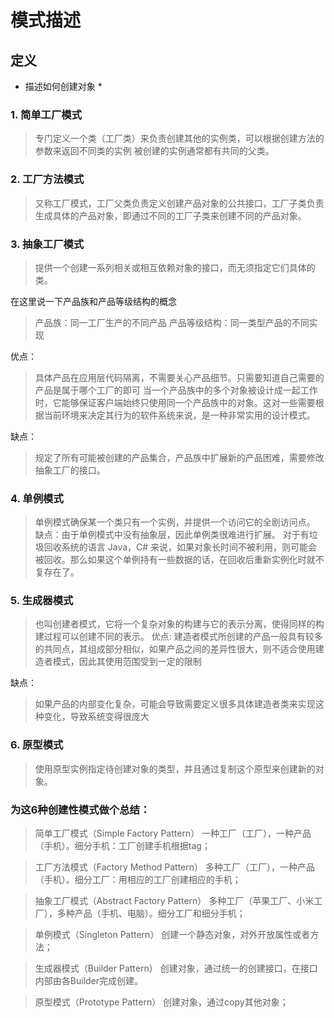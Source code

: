 #  模式描述

## 定义

* 描述如何创建对象 *

### 1. 简单工厂模式

> 专门定义一个类（工厂类）来负责创建其他的实例类，可以根据创建方法的参数来返回不同类的实例
> 被创建的实例通常都有共同的父类。


### 2. 工厂方法模式
> 又称工厂模式，工厂父类负责定义创建产品对象的公共接口，工厂子类负责生成具体的产品对象，即通过不同的工厂子类来创建不同的产品对象。

### 3. 抽象工厂模式
> 提供一个创建一系列相关或相互依赖对象的接口，而无须指定它们具体的类。

在这里说一下产品族和产品等级结构的概念
> 产品族：同一工厂生产的不同产品
> 产品等级结构：同一类型产品的不同实现

优点：
> 具体产品在应用层代码隔离，不需要关心产品细节。只需要知道自己需要的产品是属于哪个工厂的即可
> 当一个产品族中的多个对象被设计成一起工作时，它能够保证客户端始终只使用同一个产品族中的对象。这对一些需要根据当前环境来决定其行为的软件系统来说，是一种非常实用的设计模式。

缺点：
> 规定了所有可能被创建的产品集合，产品族中扩展新的产品困难，需要修改抽象工厂的接口。


### 4. 单例模式

> 单例模式确保某一个类只有一个实例，并提供一个访问它的全剧访问点。
> 缺点：由于单例模式中没有抽象层，因此单例类很难进行扩展。
> 对于有垃圾回收系统的语言 Java，C# 来说，如果对象长时间不被利用，则可能会被回收。那么如果这个单例持有一些数据的话，在回收后重新实例化时就不复存在了。

### 5. 生成器模式
> 也叫创建者模式，它将一个复杂对象的构建与它的表示分离，使得同样的构建过程可以创建不同的表示。
优点:
> 建造者模式所创建的产品一般具有较多的共同点，其组成部分相似，如果产品之间的差异性很大，则不适合使用建造者模式，因此其使用范围受到一定的限制

缺点：
> 如果产品的内部变化复杂，可能会导致需要定义很多具体建造者类来实现这种变化，导致系统变得很庞大


### 6. 原型模式
> 使用原型实例指定待创建对象的类型，并且通过复制这个原型来创建新的对象。


### 为这6种创建性模式做个总结：

> 简单工厂模式（Simple Factory Pattern）
> 一种工厂（工厂），一种产品（手机）。细分手机：工厂创建手机根据tag；

> 工厂方法模式（Factory Method Pattern）
> 多种工厂（工厂），一种产品（手机）。细分工厂：用相应的工厂创建相应的手机；

> 抽象工厂模式（Abstract Factory Pattern）
> 多种工厂（苹果工厂、小米工厂），多种产品（手机、电脑）。细分工厂和细分手机；

> 单例模式（Singleton Pattern）
> 创建一个静态对象，对外开放属性或者方法；

> 生成器模式（Builder Pattern）
> 创建对象，通过统一的创建接口，在接口内部由各Builder完成创建。

> 原型模式（Prototype Pattern）
> 创建对象，通过copy其他对象；
